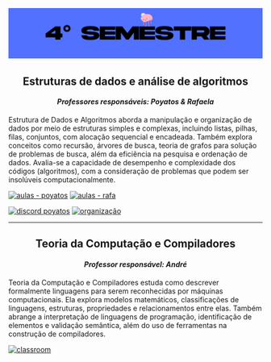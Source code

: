 <p align="center">
  <img alt="banner" src="https://github.com/gabriellesote/4semestre/blob/main/wallpaper/banner.png">
</p>

<h2 align="center"> Estruturas de dados e análise de algoritmos </h2>
 <h4 align="center"> <em> Professores responsáveis: Poyatos & Rafaela </em></h4>
<p> Estrutura de Dados e Algoritmos aborda a manipulação e organização de dados por meio de estruturas simples e complexas, incluindo listas, pilhas, filas, conjuntos, com alocação sequencial e encadeada. Também explora conceitos como recursão, árvores de busca, teoria de grafos para solução de problemas de busca, além da eficiência na pesquisa e ordenação de dados. Avalia-se a capacidade de desempenho e complexidade dos códigos (algoritmos), com a consideração de problemas que podem ser insolúveis computacionalmente. </p>

[![aulas - poyatos](https://img.shields.io/badge/repositorio-poyatos-blue?style=for-the-badge&logo=github&logoColor=white)](https://github.com/gabriellesote/4semestre/tree/main/poyatos)
[![aulas - rafa](https://img.shields.io/badge/repositorio-rafa-pink?style=for-the-badge&logo=github&logoColor=white)](https://github.com/gabriellesote/4semestre/tree/main/rafa) 

[![discord poyatos](https://img.shields.io/badge/discord_poyatos-blue?style=for-the-badge&logo=discord&logoColor=white)](https://discord.com/channels/1019994810804871342/@home)
[![organização](https://img.shields.io/badge/organização-black?style=for-the-badge&logo=github&logoColor=white)](https://github.com/EDAA-2024-1)

---

<h2 align="center"> Teoria da Computação e Compiladores </h2>
 <h4 align="center"> <em> Professor responsável: André </em></h4>

 <p> Teoria da Computação e Compiladores estuda como descrever formalmente linguagens para serem reconhecidas por máquinas computacionais. Ela explora modelos matemáticos, classificações de linguagens, estruturas, propriedades e relacionamentos entre elas. Também abrange a interpretação de linguagens de programação, identificação de elementos e validação semântica, além do uso de ferramentas na construção de compiladores. </p>
 
[![classroom](https://img.shields.io/badge/classroom-008a20?style=for-the-badge&logo=googleclassroom&logoColor=white)](https://classroom.google.com/c/NjY0Mjk5MDIxNjYy)
